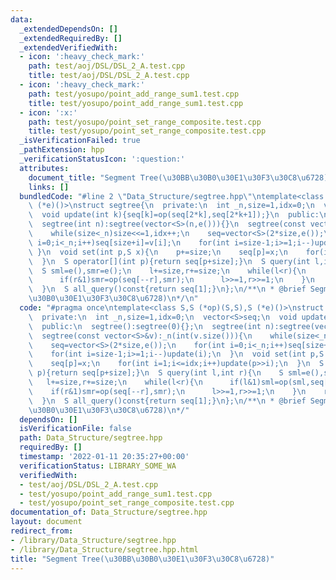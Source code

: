```yaml
---
data:
  _extendedDependsOn: []
  _extendedRequiredBy: []
  _extendedVerifiedWith:
  - icon: ':heavy_check_mark:'
    path: test/aoj/DSL/DSL_2_A.test.cpp
    title: test/aoj/DSL/DSL_2_A.test.cpp
  - icon: ':heavy_check_mark:'
    path: test/yosupo/point_add_range_sum1.test.cpp
    title: test/yosupo/point_add_range_sum1.test.cpp
  - icon: ':x:'
    path: test/yosupo/point_set_range_composite.test.cpp
    title: test/yosupo/point_set_range_composite.test.cpp
  _isVerificationFailed: true
  _pathExtension: hpp
  _verificationStatusIcon: ':question:'
  attributes:
    document_title: "Segment Tree(\u30BB\u30B0\u30E1\u30F3\u30C8\u6728)"
    links: []
  bundledCode: "#line 2 \"Data_Structure/segtree.hpp\"\ntemplate<class S,S (*op)(S,S),S\
    \ (*e)()>\nstruct segtree{\n  private:\n  int _n,size=1,idx=0;\n  vector<S>seq;\n\
    \  void update(int k){seq[k]=op(seq[2*k],seq[2*k+1]);}\n  public:\n  segtree():segtree(0){};\n\
    \  segtree(int n):segtree(vector<S>(n,e())){}\n  segtree(const vector<S>&v):_n(int(v.size())){\n\
    \    while(size<_n)size<<=1,idx++;\n    seq=vector<S>(2*size,e());\n    for(int\
    \ i=0;i<_n;i++)seq[size+i]=v[i];\n    for(int i=size-1;i>=1;i--)update(i);\n \
    \ }\n  void set(int p,S x){\n    p+=size;\n    seq[p]=x;\n    for(int i=1;i<=idx;i++)update(p>>i);\n\
    \  }\n  S operator[](int p){return seq[p+size];}\n  S query(int l,int r){\n  \
    \  S sml=e(),smr=e();\n    l+=size,r+=size;\n    while(l<r){\n      if(l&1)sml=op(sml,seq[l++]);\n\
    \      if(r&1)smr=op(seq[--r],smr);\n      l>>=1,r>>=1;\n    }\n    return op(sml,smr);\n\
    \  }\n  S all_query()const{return seq[1];}\n};\n/**\n * @brief Segment Tree(\u30BB\
    \u30B0\u30E1\u30F3\u30C8\u6728)\n*/\n"
  code: "#pragma once\ntemplate<class S,S (*op)(S,S),S (*e)()>\nstruct segtree{\n\
    \  private:\n  int _n,size=1,idx=0;\n  vector<S>seq;\n  void update(int k){seq[k]=op(seq[2*k],seq[2*k+1]);}\n\
    \  public:\n  segtree():segtree(0){};\n  segtree(int n):segtree(vector<S>(n,e())){}\n\
    \  segtree(const vector<S>&v):_n(int(v.size())){\n    while(size<_n)size<<=1,idx++;\n\
    \    seq=vector<S>(2*size,e());\n    for(int i=0;i<_n;i++)seq[size+i]=v[i];\n\
    \    for(int i=size-1;i>=1;i--)update(i);\n  }\n  void set(int p,S x){\n    p+=size;\n\
    \    seq[p]=x;\n    for(int i=1;i<=idx;i++)update(p>>i);\n  }\n  S operator[](int\
    \ p){return seq[p+size];}\n  S query(int l,int r){\n    S sml=e(),smr=e();\n \
    \   l+=size,r+=size;\n    while(l<r){\n      if(l&1)sml=op(sml,seq[l++]);\n  \
    \    if(r&1)smr=op(seq[--r],smr);\n      l>>=1,r>>=1;\n    }\n    return op(sml,smr);\n\
    \  }\n  S all_query()const{return seq[1];}\n};\n/**\n * @brief Segment Tree(\u30BB\
    \u30B0\u30E1\u30F3\u30C8\u6728)\n*/"
  dependsOn: []
  isVerificationFile: false
  path: Data_Structure/segtree.hpp
  requiredBy: []
  timestamp: '2022-01-11 20:35:27+00:00'
  verificationStatus: LIBRARY_SOME_WA
  verifiedWith:
  - test/aoj/DSL/DSL_2_A.test.cpp
  - test/yosupo/point_add_range_sum1.test.cpp
  - test/yosupo/point_set_range_composite.test.cpp
documentation_of: Data_Structure/segtree.hpp
layout: document
redirect_from:
- /library/Data_Structure/segtree.hpp
- /library/Data_Structure/segtree.hpp.html
title: "Segment Tree(\u30BB\u30B0\u30E1\u30F3\u30C8\u6728)"
---
```

